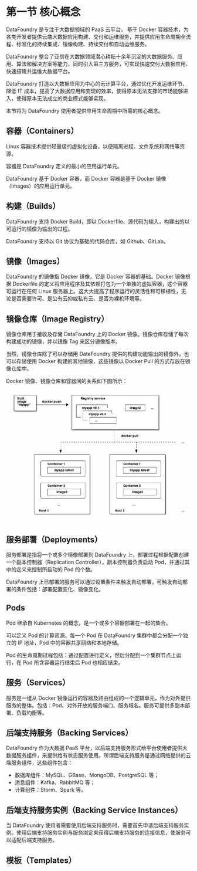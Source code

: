 # 第一节 核心概念

DataFoundry 是专注于大数据领域的 PaaS 云平台， 基于 Docker 容器技术，为各类开发者提供云端大数据应用构建、交付和运维服务，并提供应用生命周期全流程、标准化的持续集成、镜像构建、持续交付和自动运维服务。

DataFoundry 整合了亚信在大数据领域潜心耕耘十余年沉淀的大数据服务、应用、算法和解决方案等能力，同时引入第三方服务，可实现快速交付大数据应用、快速搭建并运维大数据平台。

DataFoundry 打造以大数据应用为中心的云计算平台，通过优化开发运维环节、降低 IT 成本，提高了大数据应用和变现的效率，使得原本无法支撑的市场能够进入，使得原本无法成立的商业模式能够实现。

本节将为 DataFoundry 使用者提供应用生命周期中所需的核心概念。
    
## 容器（Containers）

Linux 容器技术提供轻量级的虚拟化设备，以便隔离进程、文件系统和网络等资源。

容器是 DataFoundry 定义的最小的应用运行单元。

DataFoundry 基于 Docker 容器，而 Docker 容器是基于 Docker 镜像（Images）的应用运行单元。
    
## 构建（Builds）

DataFoundry 支持 Docker Build，即以 Dockerfile、源代码为输入，构建出的以可运行的镜像为输出的过程。

DataFoundry 支持以 Git 协议为基础的代码仓库，如 Github、GitLab。
    
## 镜像（Images）
    
DataFoundry 的镜像指 Docker 镜像，它是 Docker 容器的基础。Docker 镜像根据 Dockerfile 的定义将应用程序及其依赖打包为一个单独的虚拟容器，这个容器可运行在任何 Linux 服务器上。这大大提高了程序运行的灵活性和可移植性，无论是否需要许可、是公有云抑或私有云、是否为裸机环境等。
    
## 镜像仓库（Image Registry）
    
镜像仓库用于接收及存储 DataFoundry 上的 Docker 镜像。镜像仓库存储了每次构建成功的镜像，并以镜像 Tag 来区分镜像版本。

当然，镜像仓库除了可以存储用 DataFoundry 提供的构建功能输出的镜像外，也可以存储使用 Docker 构建的其他镜像，这些镜像以 Docker Pull 的方式存放在镜像仓库中。

Docker 镜像、镜像仓库和容器间的关系如下图所示：
![](img/registry.png)


## 服务部署（Deployments）

服务部署是指将一个或多个镜像部署到 DataFoundry 上，部署过程根据配置创建一个副本控制器（Replication Controller），副本控制器负责启动 Pod，并通过其中的定义来控制所启动的 Pod 的个数。

DataFoundry 上已部署的服务可以通过设置条件来触发自动部署，可触发自动部署的条件包括：部署配置变化、镜像变化。

## Pods

Pod 继承自 Kubernetes 的概念，是一个或多个容器部署在一起的集合。

可以定义 Pod 的计算资源。每一个 Pod 在 DataFoundry 集群中都会分配一个独立的 IP 地址，Pod 中的容器共享网络和本地存储。

Pod 的生命周期过程包括：通过配置进行定义，然后分配到一个集群节点上运行，在 Pod 所含容器运行结束后 Pod 也相应结束。
    
## 服务（Services）

服务是一组从 Docker 镜像运行的容器及路由组成的一个逻辑单元，作为对外提供服务的整体。包括：Pod、对外开放的服务端口、服务域名。服务可提供多副本部署、负载均衡等。

## 后端支持服务（Backing Services）

DataFoundry 作为大数据 PaaS 平台，以后端支持服务形式给平台使用者提供大数据服务组件，来提供给有状态服务使用。所谓后端支持服务是通过网络提供的云端服务组件，这些组件包含：

- 数据库组件：MySQL、GBase、MongoDB、PostgreSQL 等；
- 消息组件：Kafka、RabbitMQ 等；
- 计算组件：Storm、Spark 等。

## 后端支持服务实例（Backing Service Instances）

当 DataFoundry 使用者需要使用后端支持服务时，需要首先申请后端支持服务实例。使用后端支持服务实例与服务绑定来获得后端支持服务的连接信息，使服务可以适配后端支持服务。

## 模板（Templates）